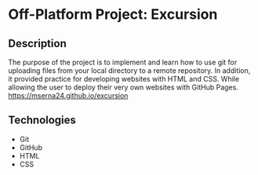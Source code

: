 # Off-Platform Project: Excursion

## Description
The purpose of the project is to implement and learn how to use git for uploading 
files from your local directory to a remote repository. In addition, it provided practice 
for developing websites with HTML and CSS. While allowing the user to deploy their very own 
websites with GitHub Pages.
https://mserna24.github.io/excursion

## Technologies
+ Git
+ GitHub
+ HTML
+ CSS
